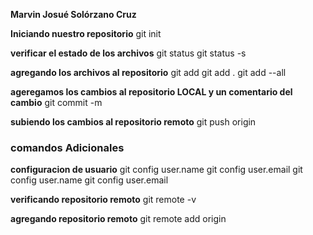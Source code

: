 **Marvin Josué Solórzano Cruz**

**Iniciando nuestro repositorio**
git init

**verificar el estado de los archivos**
git status
git status -s

**agregando los archivos al repositorio**
git add
git add .
git add --all

**ageregamos los cambios al repositorio LOCAL y un comentario del cambio**
git commit -m <comentario>

**subiendo los cambios al repositorio remoto**
git push origin <ramaprincipal>

### comandos Adicionales
**configuracion de usuario**
git config user.name
git config user.email
git config user.name <usuariogithub>
git config user.email <correogithub>

**verificando repositorio remoto**
git remote -v 

**agregando repositorio remoto**
git remote add origin <enlacerepositoriogithub>